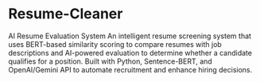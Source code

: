 # Resume-Cleaner
AI Resume Evaluation System An intelligent resume screening system that uses BERT-based similarity scoring to compare resumes with job descriptions and AI-powered evaluation to determine whether a candidate qualifies for a position. Built with Python, Sentence-BERT, and OpenAI/Gemini API to automate recruitment and enhance hiring decisions.
